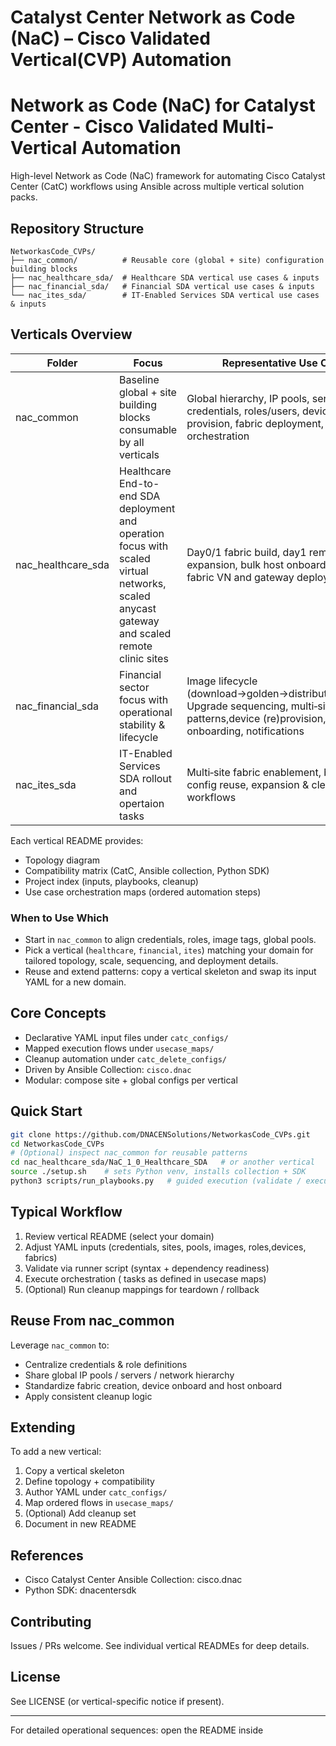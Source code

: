# Catalyst Center Network as Code (NaC) – Cisco Validated Vertical(CVP) Automation
# Network as Code (NaC) for Catalyst Center - Cisco Validated Multi-Vertical Automation 

High-level Network as Code (NaC) framework for automating Cisco Catalyst Center (CatC) workflows using Ansible across multiple vertical solution packs.

## Repository Structure
```
NetworkasCode_CVPs/
├── nac_common/          # Reusable core (global + site) configuration building blocks
├── nac_healthcare_sda/  # Healthcare SDA vertical use cases & inputs
├── nac_financial_sda/   # Financial SDA vertical use cases & inputs
└── nac_ites_sda/        # IT-Enabled Services SDA vertical use cases & inputs
```

## Verticals Overview
| Folder | Focus | Representative Use Cases |
|--------|-------|--------------------------|
| nac_common | Baseline global + site building blocks consumable by all verticals | Global hierarchy, IP pools, servers, credentials, roles/users, devices provision, fabric deployment,  cleanup orchestration |
| nac_healthcare_sda | Healthcare End-to-end SDA deployment and operation focus with scaled virtual networks, scaled anycast gateway and scaled remote clinic sites | Day0/1 fabric build, day1 remote site expansion, bulk host onboarding, bulk fabric VN and gateway deployment |
| nac_financial_sda | Financial sector focus with operational stability & lifecycle | Image lifecycle (download→golden→distribute→activate), Upgrade sequencing, multi‑site patterns,device (re)provision, static host onboarding, notifications|
| nac_ites_sda | IT-Enabled Services SDA rollout and opertaion tasks | Multi‑site fabric enablement, baseline config reuse, expansion & cleanup workflows|

Each vertical README provides:  
- Topology diagram  
- Compatibility matrix (CatC, Ansible collection, Python SDK)  
- Project index (inputs, playbooks, cleanup)  
- Use case orchestration maps (ordered automation steps)

### When to Use Which
- Start in `nac_common` to align credentials, roles, image tags, global pools.
- Pick a vertical (`healthcare`, `financial`, `ites`) matching your domain for tailored topology, scale, sequencing, and deployment details.
- Reuse and extend patterns: copy a vertical skeleton and swap its input YAML for a new domain.


## Core Concepts
- Declarative YAML input files under `catc_configs/`
- Mapped execution flows under `usecase_maps/`
- Cleanup automation under `catc_delete_configs/`
- Driven by Ansible Collection: `cisco.dnac`
- Modular: compose site + global configs per vertical

## Quick Start
```bash
git clone https://github.com/DNACENSolutions/NetworkasCode_CVPs.git
cd NetworkasCode_CVPs
# (Optional) inspect nac_common for reusable patterns
cd nac_healthcare_sda/NaC_1_0_Healthcare_SDA   # or another vertical
source ./setup.sh    # sets Python venv, installs collection + SDK
python3 scripts/run_playbooks.py   # guided execution (validate / execute)
```

## Typical Workflow
1. Review vertical README (select your domain)  
2. Adjust YAML inputs (credentials, sites, pools, images, roles,devices, fabrics)  
3. Validate via runner script (syntax + dependency readiness)  
4. Execute orchestration ( tasks as defined in usecase maps)  
5. (Optional) Run cleanup mappings for teardown / rollback  

## Reuse From nac_common
Leverage `nac_common` to:
- Centralize credentials & role definitions
- Share global IP pools / servers / network hierarchy
- Standardize fabric creation, device onboard and host onboard
- Apply consistent cleanup logic

## Extending
To add a new vertical:
1. Copy a vertical skeleton
2. Define topology + compatibility
3. Author YAML under `catc_configs/`
4. Map ordered flows in `usecase_maps/`
5. (Optional) Add cleanup set
6. Document in new README

## References
- Cisco Catalyst Center Ansible Collection: cisco.dnac  
- Python SDK: dnacentersdk  

## Contributing
Issues / PRs welcome. See individual vertical READMEs for deep details.

## License
See LICENSE (or vertical-specific notice if present).

---
For detailed operational sequences: open the README inside